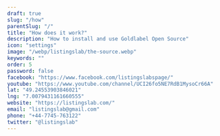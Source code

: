 ```yaml
---
draft: true
slug: "/how"
parentSlug: "/"
title: "How does it work?"
description: "How to install and use Goldlabel Open Source"
icon: "settings"
image: "/webp/listingslab/the-source.webp"
keywords: ""
order: 5
password: false
facebook: "https://www.facebook.com/listingslabspage/"
youtube: "https://www.youtube.com/channel/UCI26fo5NE7RdB1MysoCr66A"
lat: "49.24553903846021"
lng: "7.0079431161660555"
website: "https://listingslab.com/"
email: "listingslab@gmail.com"
phone: "+44-7745-763122"
twitter: "@listingslab"
---
```

